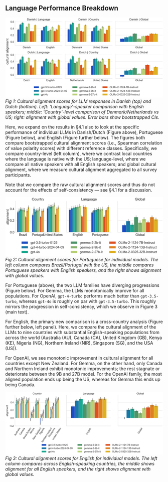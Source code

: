 ## Language Performance Breakdown

![Cultural alignment scores for LLM responses in Danish (top) and Dutch (bottom). Left: 'Language'-speaker comparison with English speakers; middle: 'Country'-level comparison of Denmark/Netherlands vs US; right: alignment with global values. Error bars show bootstrapped CIs.](/plots/monolingual-spearman-gt_alignment.png)
*Fig 1: Cultural alignment scores for LLM responses in Danish (top) and Dutch (bottom). Left: 'Language'-speaker comparison with English speakers; middle: 'Country'-level comparison of Denmark/Netherlands vs US; right: alignment with global values. Error bars show bootstrapped CIs.*

Here, we expand on the results in §4.1 also to look at the specific performance of individual LLMs in Danish/Dutch (Figure above), Portuguese (Figure below), and English (Figure further below). The figures both compare bootstrapped cultural alignment scores (i.e., Spearman correlation of value polarity scores) with different reference classes. Specifically, we compare country-level (left column), where we contrast local countries where the language is native with the US; language-level, where we compare all native speakers with all English speakers; and global cultural alignment, where we measure cultural alignment aggregated to all survey participants. 

Note that we compare the raw cultural alignment scores and thus do not account for the effects of self-consistency — see §4.1 for a discussion.

![Cultural alignment scores for Portuguese for individual models. The left column compares Brazil/Portugal with the US, the middle compares Portuguese speakers with English speakers, and the right shows alignment with global values.](/plots/pt-spearman_gt_alignment.png)
*Fig 2: Cultural alignment scores for Portuguese for individual models. The left column compares Brazil/Portugal with the US, the middle compares Portuguese speakers with English speakers, and the right shows alignment with global values.*

For Portuguese (above), the two LLM families have diverging progressions (Figure below). For Gemma, the LLMs monotonically improve for all populations. For OpenAI, `gpt-4-turbo` performs much better than `gpt-3.5-turbo`, whereas `gpt-4o` is roughly on par with `gpt-3.5-turbo`. This roughly mirrors the progression in self-consistency, which we observe in Figure 3 (main text).

For English, the primary new comparison is a cross-country analysis (Figure further below, left panel). Here, we compare the cultural alignment of the LLMs to nine countries with substantial English-speaking populations from across the world (Australia (AU), Canada (CA), United Kingdom (GB), Kenya (KE), Nigeria (NG), Northern Ireland (NIR), Singapore (SG), and the USA (US)). 

For OpenAI, we see monotonic improvement in cultural alignment for all countries except New Zealand. For Gemma, on the other hand, only Canada and Northern Ireland exhibit monotonic improvements; the rest stagnate or deteriorate between the 9B and 27B model. For the OpenAI family, the most aligned population ends up being the US, whereas for Gemma this ends up being Canada.


![Cultural alignment scores for English for individual models. The left column compares across English-speaking countries, the middle shows alignment for all English speakers, and the right shows alignment with global values.](/plots/english_spearman_gt_alignment.png)
*Fig 3: Cultural alignment scores for English for individual models. The left column compares across English-speaking countries, the middle shows alignment for all English speakers, and the right shows alignment with global values.*